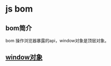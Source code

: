 # js bom

## bom简介
bom 操作浏览器暴露的api，window对象是顶层对象。

## [window对象](/qian-duan-ji-zhu-xue-xi-zong-jie-zheng-li/javascript/jszhong-dian-zheng-li/js-bom/js-bomgai-shu.md)

## 

